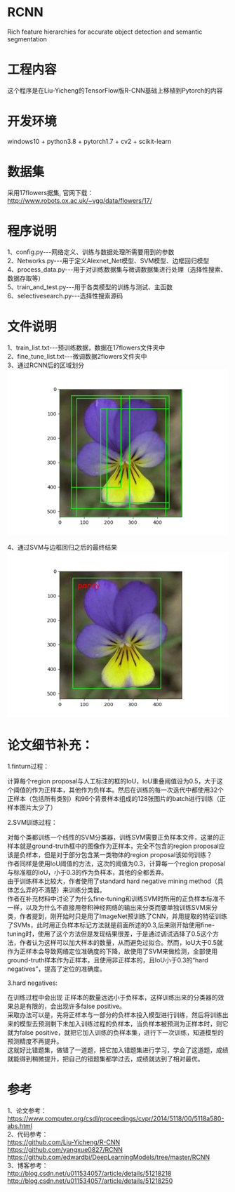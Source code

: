 # RCNN 
Rich feature hierarchies for accurate object detection and semantic segmentation   

# 工程内容
这个程序是在Liu-Yicheng的TensorFlow版R-CNN基础上移植到Pytorch的内容

# 开发环境  
windows10 + python3.8 + pytorch1.7 + cv2 + scikit-learn    

# 数据集
采用17flowers据集, 官网下载：http://www.robots.ox.ac.uk/~vgg/data/flowers/17/  

# 程序说明   
1、config.py---网络定义、训练与数据处理所需要用到的参数      
2、Networks.py---用于定义Alexnet_Net模型、SVM模型、边框回归模型   
4、process_data.py---用于对训练数据集与微调数据集进行处理（选择性搜索、数据存取等）    
5、train_and_test.py---用于各类模型的训练与测试、主函数     
6、selectivesearch.py---选择性搜索源码       


# 文件说明   
1、train_list.txt---预训练数据，数据在17flowers文件夹中         
2、fine_tune_list.txt---微调数据2flowers文件夹中       
3、通过RCNN后的区域划分                   
![RCNN_1](https://github.com/qew21/RCNN-pytorch/blob/master/result/Figure_4-1.png)    

4、通过SVM与边框回归之后的最终结果      
![RCNN_2](https://github.com/qew21/RCNN-pytorch/blob/master/result/Figure_4-2.png)                     


# 论文细节补充：
1.finturn过程：    
      
计算每个region proposal与人工标注的框的IoU，IoU重叠阈值设为0.5，大于这个阈值的作为正样本，其他作为负样本。然后在训练的每一次迭代中都使用32个正样本（包括所有类别）和96个背景样本组成的128张图片的batch进行训练（正样本图片太少了）          

2.SVM训练过程：    
          
对每个类都训练一个线性的SVM分类器，训练SVM需要正负样本文件，这里的正样本就是ground-truth框中的图像作为正样本，完全不包含的region proposal应该是负样本，但是对于部分包含某一类物体的region proposal该如何训练？    
作者同样是使用IoU阈值的方法，这次的阈值为0.3，计算每一个region proposal与标准框的IoU，小于0.3的作为负样本，其他的全都丢弃。    
由于训练样本比较大，作者使用了standard hard negative mining method（具体怎么弄的不清楚）来训练分类器。    
作者在补充材料中讨论了为什么fine-tuning和训练SVM时所用的正负样本标准不一样，以及为什么不直接用卷积神经网络的输出来分类而要单独训练SVM来分类，作者提到，刚开始时只是用了ImageNet预训练了CNN，并用提取的特征训练了SVMs，此时用正负样本标记方法就是前面所述的0.3,后来刚开始使用fine-tuning时，使用了这个方法但是发现结果很差，于是通过调试选择了0.5这个方法，作者认为这样可以加大样本的数量，从而避免过拟合。然而，IoU大于0.5就作为正样本会导致网络定位准确度的下降，故使用了SVM来做检测，全部使用ground-truth样本作为正样本，且使用非正样本的，且IoU小于0.3的“hard negatives”，提高了定位的准确度。      

 3.hard negatives:    

在训练过程中会出现 正样本的数量远远小于负样本，这样训练出来的分类器的效果总是有限的，会出现许多false positive。    
采取办法可以是，先将正样本与一部分的负样本投入模型进行训练，然后将训练出来的模型去预测剩下未加入训练过程的负样本，当负样本被预测为正样本时，则它就为false positive，就把它加入训练的负样本集，进行下一次训练，知道模型的预测精度不再提升。    
这就好比错题集，做错了一道题，把它加入错题集进行学习，学会了这道题，成绩就能得到稍微提升，把自己的错题集都学过去，成绩就达到了相对最优。    
         

# 参考   
1、论文参考：        
   https://www.computer.org/csdl/proceedings/cvpr/2014/5118/00/5118a580-abs.html          
2、代码参考：     
   https://github.com/Liu-Yicheng/R-CNN
   https://github.com/yangxue0827/RCNN     
   https://github.com/edwardbi/DeepLearningModels/tree/master/RCNN          
3、博客参考：       
   http://blog.csdn.net/u011534057/article/details/51218218        
   http://blog.csdn.net/u011534057/article/details/51218250        
